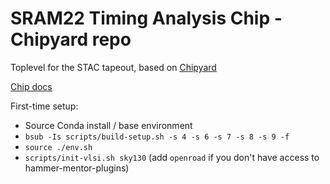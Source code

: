 # SRAM22 Timing Analysis Chip - Chipyard repo

Toplevel for the STAC tapeout, based on [Chipyard](https://github.com/ucb-bar/chipyard)

[Chip docs](https://github.com/rahulk29/sram22/blob/substrate-port/docs/test_chip.md)

First-time setup:
- Source Conda install / base environment
- `bsub -Is scripts/build-setup.sh -s 4 -s 6 -s 7 -s 8 -s 9 -f`
- `source ./env.sh`
- `scripts/init-vlsi.sh sky130` (add `openroad` if you don't have access to hammer-mentor-plugins)
